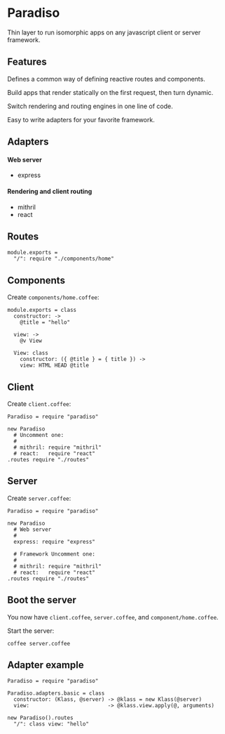 # Paradiso

Thin layer to run isomorphic apps on any javascript client or server framework.

## Features

Defines a common way of defining reactive routes and components.

Build apps that render statically on the first request, then turn dynamic.

Switch rendering and routing engines in one line of code.

Easy to write adapters for your favorite framework.

## Adapters

#### Web server

* express

#### Rendering and client routing

* mithril
* react

## Routes

    module.exports =
      "/": require "./components/home"

## Components

Create `components/home.coffee`:

    module.exports = class
      constructor: ->
        @title = "hello"

      view: ->
        @v View

      View: class
        constructor: ({ @title } = { title }) ->
        view: HTML HEAD @title

## Client

Create `client.coffee`:

    Paradiso = require "paradiso"

    new Paradiso
      # Uncomment one:
      #
      # mithril: require "mithril"
      # react:   require "react"
    .routes require "./routes"

## Server

Create `server.coffee`:

    Paradiso = require "paradiso"

    new Paradiso
      # Web server
      #
      express: require "express"

      # Framework Uncomment one:
      #
      # mithril: require "mithril"
      # react:   require "react"
    .routes require "./routes"

## Boot the server

You now have `client.coffee`, `server.coffee`, and `component/home.coffee`.

Start the server:

    coffee server.coffee

## Adapter example

    Paradiso = require "paradiso"

    Paradiso.adapters.basic = class
      constructor: (Klass, @server) -> @klass = new Klass(@server)
      view:                         -> @klass.view.apply(@, arguments)

    new Paradiso().routes
      "/": class view: "hello"
